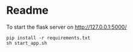 # Readme

To start the flask server on http://127.0.0.1:5000/

```
pip install -r requirements.txt
sh start_app.sh
```



